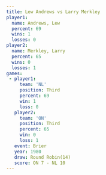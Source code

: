 ```yaml
---
title: Lew Andrews vs Larry Merkley
player1:              
  name: Andrews, Lew  
  percent: 69         
  wins: 1             
  losses: 0           
player2:              
  name: Merkley, Larry
  percent: 65         
  wins: 0             
  losses: 1           
games:
 - player1:         
     team: 'NL'     
     position: Third
     percent: 69    
     win: 1         
     loss: 0        
   player2:         
     team: 'ON'     
     position: Third
     percent: 65    
     win: 0         
     loss: 1        
   event: Brier         
   year: 1980           
   draw: Round Robin(14)
   score: ON 7 - NL 10  
---
```

